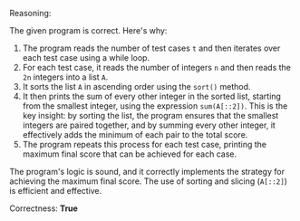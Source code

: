 Reasoning:

The given program is correct. Here's why:

1. The program reads the number of test cases `t` and then iterates over each test case using a while loop.
2. For each test case, it reads the number of integers `n` and then reads the `2n` integers into a list `A`.
3. It sorts the list `A` in ascending order using the `sort()` method.
4. It then prints the sum of every other integer in the sorted list, starting from the smallest integer, using the expression `sum(A[::2])`. This is the key insight: by sorting the list, the program ensures that the smallest integers are paired together, and by summing every other integer, it effectively adds the minimum of each pair to the total score.
5. The program repeats this process for each test case, printing the maximum final score that can be achieved for each case.

The program's logic is sound, and it correctly implements the strategy for achieving the maximum final score. The use of sorting and slicing (`A[::2]`) is efficient and effective.

Correctness: **True**